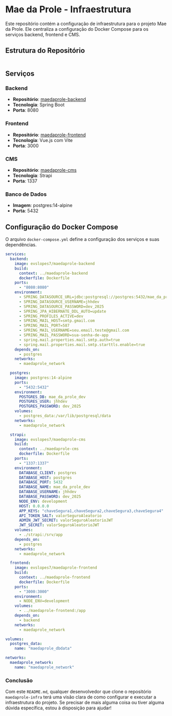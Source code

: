 # Mae da Prole - Infraestrutura

Este repositório contém a configuração de infraestrutura para o projeto Mae da Prole. Ele centraliza a configuração do Docker Compose para os serviços backend, frontend e CMS.

## Estrutura do Repositório

```maedaprole-infra/ ├── docker-compose.yml # Arquivo de configuração do Docker Compose └── .github/ └── workflows/ └── ci.yml # Workflow do GitHub Actions para CI/CD
````

## Serviços

### Backend

- **Repositório**: [maedaprole-backend](https://github.com/evslopes/maedaprole-backend)
- **Tecnologia**: Spring Boot
- **Porta**: 8080

### Frontend

- **Repositório**: [maedaprole-frontend](https://github.com/evslopes/maedaprole-frontend)
- **Tecnologia**: Vue.js com Vite
- **Porta**: 3000

### CMS

- **Repositório**: [maedaprole-cms](https://github.com/evslopes/maedaprole-cms)
- **Tecnologia**: Strapi
- **Porta**: 1337

### Banco de Dados

- **Imagem**: postgres:14-alpine
- **Porta**: 5432

## Configuração do Docker Compose

O arquivo `docker-compose.yml` define a configuração dos serviços e suas dependências.

```yaml
services:
  backend:
    image: evslopes7/maedaprole-backend
    build:
      context: ../maedaprole-backend
      dockerfile: Dockerfile
    ports:
      - "8080:8080"
    environment:
      - SPRING_DATASOURCE_URL=jdbc:postgresql://postgres:5432/mae_da_prole_dev
      - SPRING_DATASOURCE_USERNAME=jhhdev
      - SPRING_DATASOURCE_PASSWORD=dev_2025
      - SPRING_JPA_HIBERNATE_DDL_AUTO=update
      - SPRING_PROFILES_ACTIVE=dev
      - SPRING_MAIL_HOST=smtp.gmail.com
      - SPRING_MAIL_PORT=587
      - SPRING_MAIL_USERNAME=seu.email.teste@gmail.com
      - SPRING_MAIL_PASSWORD=sua-senha-de-app
      - spring.mail.properties.mail.smtp.auth=true
      - spring.mail.properties.mail.smtp.starttls.enable=true
    depends_on:
      - postgres
    networks:
      - maedaprole_network

  postgres:
    image: postgres:14-alpine
    ports:
      - "5432:5432"
    environment:
      POSTGRES_DB: mae_da_prole_dev
      POSTGRES_USER: jhhdev
      POSTGRES_PASSWORD: dev_2025
    volumes:
      - postgres_data:/var/lib/postgresql/data
    networks:
      - maedaprole_network

  strapi:
    image: evslopes7/maedaprole-cms
    build:
      context: ../maedaprole-cms
      dockerfile: Dockerfile
    ports:
      - "1337:1337"
    environment:
      DATABASE_CLIENT: postgres
      DATABASE_HOST: postgres
      DATABASE_PORT: 5432
      DATABASE_NAME: mae_da_prole_dev
      DATABASE_USERNAME: jhhdev
      DATABASE_PASSWORD: dev_2025
      NODE_ENV: development
      HOST: 0.0.0.0
      APP_KEYS: "chaveSegura1,chaveSegura2,chaveSegura3,chaveSegura4"
      API_TOKEN_SALT: valorSeguroAleatorio
      ADMIN_JWT_SECRET: valorSeguroAleatorioJWT
      JWT_SECRET: valorSeguroAleatorioJWT
    volumes:
      - ./strapi:/srv/app
    depends_on:
      - postgres
    networks:
      - maedaprole_network

  frontend:
    image: evslopes7/maedaprole-frontend
    build:
      context: ../maedaprole-frontend
      dockerfile: Dockerfile
    ports:
      - "3000:3000"
    environment:
      - NODE_ENV=development
    volumes:
      - ../maedaprole-frontend:/app
    depends_on:
      - backend
    networks:
      - maedaprole_network

volumes:
  postgres_data:
    name: "maedaprole_dbdata"

networks:
  maedaprole_network:
    name: "maedaprole_network"
````

### Conclusão

Com este `README.md`, qualquer desenvolvedor que clone o repositório `maedaprole-infra` terá uma visão clara de como configurar e executar a infraestrutura do projeto. Se precisar de mais alguma coisa ou tiver alguma dúvida específica, estou à disposição para ajudar!



